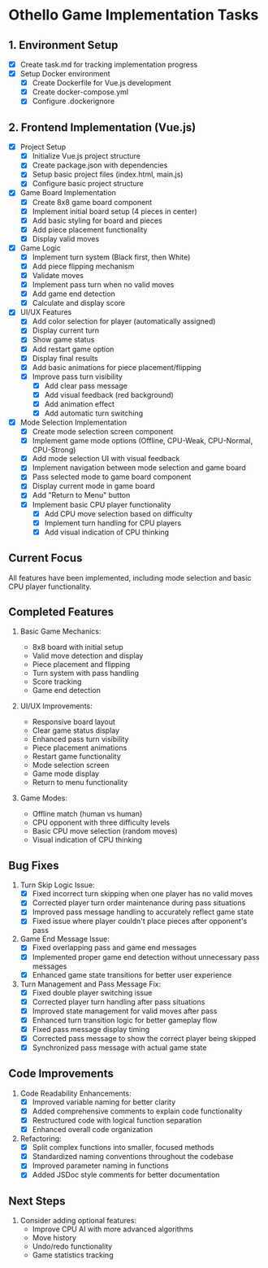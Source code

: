 # Othello Game Implementation Tasks

## 1. Environment Setup
- [x] Create task.md for tracking implementation progress
- [x] Setup Docker environment
  - [x] Create Dockerfile for Vue.js development
  - [x] Create docker-compose.yml
  - [x] Configure .dockerignore

## 2. Frontend Implementation (Vue.js)
- [x] Project Setup
  - [x] Initialize Vue.js project structure
  - [x] Create package.json with dependencies
  - [x] Setup basic project files (index.html, main.js)
  - [x] Configure basic project structure

- [x] Game Board Implementation
  - [x] Create 8x8 game board component
  - [x] Implement initial board setup (4 pieces in center)
  - [x] Add basic styling for board and pieces
  - [x] Add piece placement functionality
  - [x] Display valid moves

- [x] Game Logic
  - [x] Implement turn system (Black first, then White)
  - [x] Add piece flipping mechanism
  - [x] Validate moves
  - [x] Implement pass turn when no valid moves
  - [x] Add game end detection
  - [x] Calculate and display score

- [x] UI/UX Features
  - [x] Add color selection for player (automatically assigned)
  - [x] Display current turn
  - [x] Show game status
  - [x] Add restart game option
  - [x] Display final results
  - [x] Add basic animations for piece placement/flipping
  - [x] Improve pass turn visibility
    - [x] Add clear pass message
    - [x] Add visual feedback (red background)
    - [x] Add animation effect
    - [x] Add automatic turn switching

- [x] Mode Selection Implementation
  - [x] Create mode selection screen component
  - [x] Implement game mode options (Offline, CPU-Weak, CPU-Normal, CPU-Strong)
  - [x] Add mode selection UI with visual feedback
  - [x] Implement navigation between mode selection and game board
  - [x] Pass selected mode to game board component
  - [x] Display current mode in game board
  - [x] Add "Return to Menu" button
  - [x] Implement basic CPU player functionality
    - [x] Add CPU move selection based on difficulty
    - [x] Implement turn handling for CPU players
    - [x] Add visual indication of CPU thinking

## Current Focus
All features have been implemented, including mode selection and basic CPU player functionality.

## Completed Features
1. Basic Game Mechanics:
   - 8x8 board with initial setup
   - Valid move detection and display
   - Piece placement and flipping
   - Turn system with pass handling
   - Score tracking
   - Game end detection

2. UI/UX Improvements:
   - Responsive board layout
   - Clear game status display
   - Enhanced pass turn visibility
   - Piece placement animations
   - Restart game functionality
   - Mode selection screen
   - Game mode display
   - Return to menu functionality

3. Game Modes:
   - Offline match (human vs human)
   - CPU opponent with three difficulty levels
   - Basic CPU move selection (random moves)
   - Visual indication of CPU thinking

## Bug Fixes
1. Turn Skip Logic Issue:
   - [x] Fixed incorrect turn skipping when one player has no valid moves
   - [x] Corrected player turn order maintenance during pass situations
   - [x] Improved pass message handling to accurately reflect game state
   - [x] Fixed issue where player couldn't place pieces after opponent's pass

2. Game End Message Issue:
   - [x] Fixed overlapping pass and game end messages
   - [x] Implemented proper game end detection without unnecessary pass messages
   - [x] Enhanced game state transitions for better user experience

3. Turn Management and Pass Message Fix:
   - [x] Fixed double player switching issue
   - [x] Corrected player turn handling after pass situations
   - [x] Improved state management for valid moves after pass
   - [x] Enhanced turn transition logic for better gameplay flow
   - [x] Fixed pass message display timing
   - [x] Corrected pass message to show the correct player being skipped
   - [x] Synchronized pass message with actual game state

## Code Improvements
1. Code Readability Enhancements:
   - [x] Improved variable naming for better clarity
   - [x] Added comprehensive comments to explain code functionality
   - [x] Restructured code with logical function separation
   - [x] Enhanced overall code organization

2. Refactoring:
   - [x] Split complex functions into smaller, focused methods
   - [x] Standardized naming conventions throughout the codebase
   - [x] Improved parameter naming in functions
   - [x] Added JSDoc style comments for better documentation

## Next Steps
1. Consider adding optional features:
   - Improve CPU AI with more advanced algorithms
   - Move history
   - Undo/redo functionality
   - Game statistics tracking
